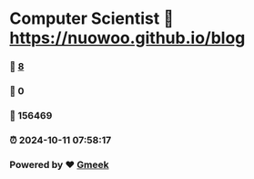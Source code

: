 # Computer Scientist :link: https://nuowoo.github.io/blog 
### :page_facing_up: [8](https://nuowoo.github.io/blog/tag.html) 
### :speech_balloon: 0 
### :hibiscus: 156469 
### :alarm_clock: 2024-10-11 07:58:17 
### Powered by :heart: [Gmeek](https://github.com/Meekdai/Gmeek)
